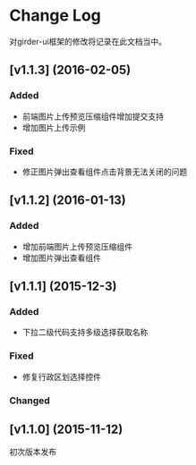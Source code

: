 # Change Log

对girder-ui框架的修改将记录在此文档当中。

## [v1.1.3] (2016-02-05)
### Added
-  前端图片上传预览压缩组件增加提交支持
-  增加图片上传示例

### Fixed
- 修正图片弹出查看组件点击背景无法关闭的问题

## [v1.1.2] (2016-01-13)
### Added
-  增加前端图片上传预览压缩组件
-  增加图片弹出查看组件


## [v1.1.1] (2015-12-3)
### Added
-  下拉二级代码支持多级选择获取名称

### Fixed
-  修复行政区划选择控件

### Changed


## [v1.1.0] (2015-11-12)
 
初次版本发布


 
 